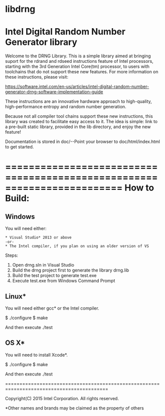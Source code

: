 # libdrng
Intel Digital Random Number Generator library
========================================================================
Welcome to the DRNG Library. This is a simple library aimed at bringing 
suport for the rdrand and rdseed instructions feature of Intel 
processors, starting with the 3rd Generation Intel Core(tm) processor, 
to users with toolchains that do not support these new features. For 
more information on these instructions, please visit: 

https://software.intel.com/en-us/articles/intel-digital-random-number-generator-drng-software-implementation-guide 

These instructions are an innovative hardware approach to high-quality, 
high-performance entropy and random number generation.

Because not all compiler tool chains support these new
instructions, this library was created to facilitate easy access to it.
The idea is simple: link to a pre-built static library, provided in the
lib directory, and enjoy the new feature!

Documentation is stored in doc/--Point your browser to 
doc/html/index.html to get started.  

========================================================================
How to Build:
========================================================================

Windows
-------

You will need either:

	* Visual Studio* 2013 or above
	-or-
	* The Intel compiler, if you plan on using an older version of VS
	
Steps:

1.	Open drng.sln in Visual Studio
2.	Build the drng project first to generate the library drng.lib
3.	Build the test project to generate test.exe
4.	Execute test.exe from Windows Command Prompt

Linux*
------
	
You will need either gcc* or the Intel compiler.

$ ./configure
$ make

And then execute ./test

OS X*
-----

You will need to install Xcode*.

$ ./configure
$ make

And then execute ./test

==========================================================================================

Copyright(C) 2015 Intel Corporation. All rights reserved.

*Other names and brands may be claimed as the property of others


